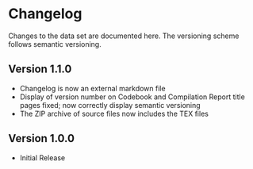 # Changelog

Changes to the data set are documented here. The versioning scheme follows semantic versioning.


## Version 1.1.0

- Changelog is now an external markdown file
- Display of version number on Codebook and Compilation Report title pages fixed; now correctly display semantic versioning
- The ZIP archive of source files now includes the TEX files




## Version 1.0.0

- Initial Release
